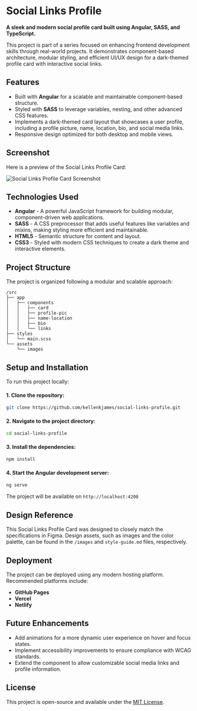 # Social Links Profile

**A sleek and modern social profile card built using Angular, SASS, and TypeScript.**

This project is part of a series focused on enhancing frontend development skills through real-world projects. It demonstrates component-based architecture, modular styling, and efficient UI/UX design for a dark-themed profile card with interactive social links.

## Features

- Built with **Angular** for a scalable and maintainable component-based structure.
- Styled with **SASS** to leverage variables, nesting, and other advanced CSS features.
- Implements a dark-themed card layout that showcases a user profile, including a profile picture, name, location, bio, and social media links.
- Responsive design optimized for both desktop and mobile views.

## Screenshot

Here is a preview of the Social Links Profile Card:

![Social Links Profile Card Screenshot](./social-links/src/assets/final_screenshot.png)

## Technologies Used

- **Angular** - A powerful JavaScript framework for building modular, component-driven web applications.
- **SASS** - A CSS preprocessor that adds useful features like variables and mixins, making styling more efficient and maintainable.
- **HTML5** - Semantic structure for content and layout.
- **CSS3** - Styled with modern CSS techniques to create a dark theme and interactive elements.

## Project Structure

The project is organized following a modular and scalable approach:

```plaintext
/src
├── app
│   ├── components
│   │   ├── card
│   │   ├── profile-pic
│   │   ├── name-location
│   │   ├── bio
│   │   └── links
├── styles
│   └── main.scss
└── assets
    └── images
```

## Setup and Installation

To run this project locally:

#### 1. Clone the repository:
```bash
git clone https://github.com/kellenkjames/social-links-profile.git
```

#### 2. Navigate to the project directory:
```bash
cd social-links-profile
```

#### 3. Install the dependencies:
```bash
npm install
```

#### 4. Start the Angular development server:
```bash
ng serve
```

The project will be available on `http://localhost:4200`

## Design Reference
This Social Links Profile Card was designed to closely match the specifications in Figma. Design assets, such as images and the color palette, can be found in the `/images` and `style-guide.md` files, respectively.

## Deployment
The project can be deployed using any modern hosting platform. Recommended platforms include:
- **GitHub Pages**
- **Vercel**
- **Netlify**

## Future Enhancements
- Add animations for a more dynamic user experience on hover and focus states.
- Implement accessibility improvements to ensure compliance with WCAG standards.
- Extend the component to allow customizable social media links and profile information.

## License

This project is open-source and available under the [MIT License](LICENSE).
